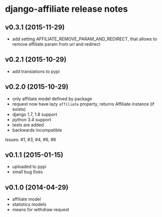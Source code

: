 django-affiliate release notes
==============================

v0.3.1 (2015-11-29)
-------------------
- add setting AFFILIATE_REMOVE_PARAM_AND_REDIRECT, that allows to remove affiliate param from url and redirect

v0.2.1 (2015-10-29)
-------------------
- add translations to pypi

v0.2.0 (2015-10-29)
-------------------
- only affiliate model defined by package
- request now have lazy `affiliate` property, returns Affiliate instance (if exists)
- django 1.7, 1.8 support
- python 3.4 support
- tests are added
- backwards incompatible

Issues: #1, #3, #4, #6, #8

v0.1.1 (2015-01-15)
-------------------
- uploaded to pypi
- small bug fixes


v0.1.0 (2014-04-29)
-------------------

- affiliate model
- statistics models
- means for withdraw request
